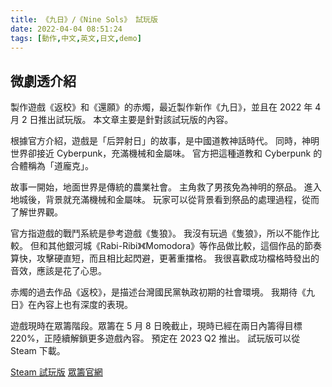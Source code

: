 ```yaml
---
title: 《九日》/《Nine Sols》 試玩版
date: 2022-04-04 08:51:24
tags: [動作,中文,英文,日文,demo]
---
```

## 微劇透介紹

製作遊戲《返校》和《還願》的赤燭，最近製作新作《九日》，並且在 2022 年 4 月 2 日推出試玩版。
本文章主要是針對該試玩版的內容。

根據官方介紹，遊戲是「后羿射日」的故事，是中國道教神話時代。
同時，神明世界卻接近 Cyberpunk，充滿機械和金屬味。
官方把這種道教和 Cyberpunk 的合體稱為「道龐克」。

故事一開始，地面世界是傳統的農業社會。
主角救了男孩免為神明的祭品。
進入地城後，背景就充滿機械和金屬味。
玩家可以從背景看到祭品的處理過程，從而了解世界觀。

官方指遊戲的戰鬥系統是參考遊戲《隻狼》。
我沒有玩過《隻狼》，所以不能作比較。
但和其他銀河城《Rabi-Ribi》《Momodora》等作品做比較，這個作品的節奏算快，攻擊硬直短，而且相比起閃避，更著重擋格。
我很喜歡成功檔格時發出的音效，應該是花了心思。

赤燭的過去作品《返校》，是描述台灣國民黨執政初期的社會環境。
我期待《九日》在內容上也有深度的表現。

遊戲現時在眾籌階段。眾籌在 5 月 8 日晚截止，現時已經在兩日內籌得目標 220%，正陸續解鎖更多遊戲內容。
預定在 2023 Q2 推出。
試玩版可以從 Steam 下載。

[Steam 試玩版](https://store.steampowered.com/app/1809540/Nine_Sols/)
[眾籌官網](https://shop.redcandlegames.com/zh-TW/projects/ninesols)
